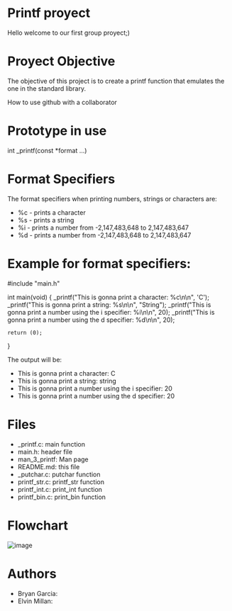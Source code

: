 # Printf proyect
Hello welcome to our first group proyect;)

# Proyect Objective
The objective of this project is to create a printf function that emulates the one in the standard library. 

How to use github with a collaborator


# Prototype in use
int _printf(const *format ...)


# Format Specifiers

The format specifiers when printing numbers, strings or characters are:

* %c - prints a character
* %s - prints a string
* %i - prints a number from -2,147,483,648 to 2,147,483,647
* %d - prints a number from -2,147,483,648 to 2,147,483,647

# Example for format specifiers:

#include "main.h"

int main(void)
{
    _printf("This is gonna print a character: %c\n\n", 'C');
    _printf("This is gonna print a string: %s\n\n", "String");
    _printf("This is gonna print a number using the i specifier: %i\n\n", 20);
    _printf("This is gonna print a number using the d specifier: %d\n\n", 20);

    return (0);
}

The output will be:

* This is gonna print a character: C
* This is gonna print a string: string
* This is gonna print a number using the i specifier: 20
* This is gonna print a number using the d specifier: 20

# Files 

* _printf.c: main function
* main.h: header file
* man_3_printf: Man page
* README.md: this file
* _putchar.c: putchar function
* printf_str.c: printf_str function
* printf_int.c: print_int function
* printf_bin.c: print_bin function
# Flowchart
![image](https://github.com/Sadbags/holbertonschool-printf/assets/159051688/ddf57731-9d80-4dee-91f9-0354ec869964)

# Authors
* Bryan Garcia:
* Elvin Millan:
